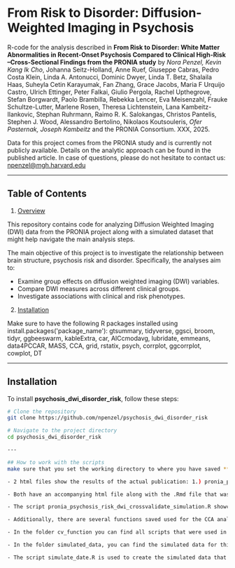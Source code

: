 # From Risk to Disorder: Diffusion-Weighted Imaging in Psychosis

R-code for the analysis described in **From Risk to Disorder: White Matter Abnormalities in Recent-Onset Psychosis Compared to Clinical High-Risk –Cross-Sectional Findings from the PRONIA study** by *Nora Penzel, Kevin Kang Ik Cho*, Johanna Seitz-Holland, Anne Ruef, Giuseppe Cabras, Pedro Costa Klein, Linda A. Antonucci, Dominic Dwyer, Linda T. Betz, Shalaila Haas, Suheyla Cetin Karayumak, Fan Zhang, Grace Jacobs, Maria F Urquijo Castro, Ulrich Ettinger, Peter Falkai, Giulio Pergola, Rachel Upthegrove, Stefan Borgwardt, Paolo Brambilla, Rebekka Lencer, Eva Meisenzahl, Frauke Schultze-Lutter, Marlene Rosen, Theresa Lichtenstein, Lana Kambeitz-Ilankovic, Stephan Ruhrmann, Raimo R. K. Salokangas, Christos Pantelis, Stephen J. Wood, Alessandro Bertolino, Nikolaos Koutsouleris, *Ofer Pasternak, Joseph Kambeitz* and the PRONIA Consortium. XXX, 2025. 

Data for this project comes from the PRONIA study and is currently not publicly available. Details on the analytic approach can be found in the published article. In case of questions, please do not hesitate to contact us: [npenzel@mgh.harvard.edu](mailto:npenzel@mgh.harvard.edu)

---

## Table of Contents

1. [Overview](#overview)

This repository contains code for analyzing Diffusion Weighted Imaging (DWI) data from the PRONIA project along with a simulated dataset that might help navigate the main analysis steps.

The main objective of this project is to investigate the relationship between brain structure, psychosis risk and disorder. Specifically, the analyses aim to:

- Examine group effects on diffusion weighted imaging (DWI) variables.
- Compare DWI  measures across different clinical groups.
- Investigate associations with clinical and risk phenotypes.

2. [Installation](#installation)

Make sure to have the following R packages installed using install.packages('package_name'):
gtsummary, tidyverse, ggsci, broom, tidyr, ggbeeswarm, kableExtra, car, AICcmodavg, lubridate, emmeans, data4PCCAR, MASS, CCA, grid, rstatix, psych, corrplot, ggcorrplot, cowplot, DT

---

## Installation

To install **psychosis_dwi_disorder_risk**, follow these steps:

```bash
# Clone the repository
git clone https://github.com/npenzel/psychosis_dwi_disorder_risk

# Navigate to the project directory
cd psychosis_dwi_disorder_risk

--- 

## How to work with the scripts
make sure that you set the working directory to where you have saved **psychosis_dwi_disorder_risk** (setwd()).

- 2 html files show the results of the actual publication: 1.) pronia_psychosis_risk_dwi_paper.html, 2.) pronia_psychosis_cv_results_paper.html.

- Both have an accompanying html file along with the .Rmd file that was used to create them: 1.) pronia_psychosis risk_dwi_simulation.html/.Rmd and 2.) pronia_psychosis_cv_results_simulation.html/.Rmd. These two scripts and html files can be used to follow the analyses step by step.

- The script pronia_psychosis_risk_dwi_crossvalidate_simulation.R showcases on the simulated data all steps of the cross validation. 

- Additionally, there are several functions saved used for the CCA analysis and the tests of robustness, feature importance etc. (bootstrap_cca_function.R, cca_function.R, center_function.R, permute_cca_function.R, permute_dataset.R)

- In the folder cv_function you can find all scripts that were used in the cross-validation of the CCA analysis as called by the script pronia_psychosis_risk_dwi_crossvalidate_simulation.R

- In the folder simulated_data, you can find the simulated data for this study, the permutation indexes created with permute_dataset.R and intermediate results.

- The script simulate_date.R is used to create the simulated data that can be found in the folder simulated_data.
